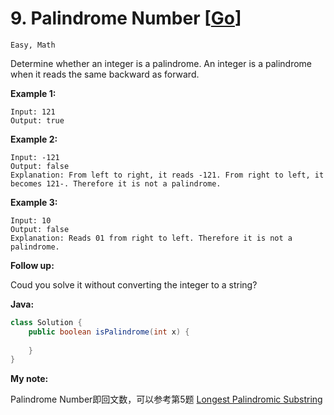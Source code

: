 # 9. Palindrome Number [[Go](https://github.com/Apollo4634/LeetCode/tree/master/src/math/solution/PalindromeNumber.java)]

``Easy, Math``

Determine whether an integer is a palindrome. An integer is a palindrome when it reads the same backward as forward.

**Example 1:**

```
Input: 121
Output: true
```

**Example 2:**

```
Input: -121
Output: false
Explanation: From left to right, it reads -121. From right to left, it becomes 121-. Therefore it is not a palindrome.
```

**Example 3:**

```
Input: 10
Output: false
Explanation: Reads 01 from right to left. Therefore it is not a palindrome.
```

**Follow up:**

Coud you solve it without converting the integer to a string?

**Java:**

```java
class Solution {
    public boolean isPalindrome(int x) {
        
    }
}
```

**My note:**

Palindrome Number即回文数，可以参考第5题 [Longest Palindromic Substring](https://github.com/Apollo4634/LeetCode/blob/master/problem/medium/0005_LongestPalindromicSubstring.md)  



